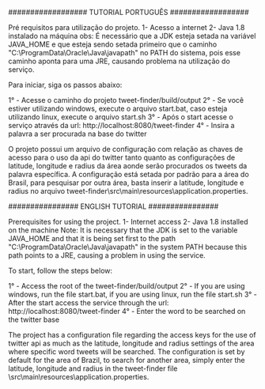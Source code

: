 ##################
TUTORIAL PORTUGUÊS
##################
 
Pré requisitos para utilização do projeto.
	1- Acesso a internet
	2- Java 1.8 instalado na máquina
		obs: É necessário que a JDK esteja setada na variável JAVA_HOME e que esteja sendo setada primeiro que o caminho "C:\ProgramData\Oracle\Java\javapath"
		no PATH do sistema, pois esse caminho aponta para uma JRE, causando problema na utilização do serviço.

Para iniciar, siga os passos abaixo:

1° - Acesse o caminho do projeto tweet-finder/build/output
2° - Se você estiver utilizando windows, execute o arquivo start.bat, caso esteja utilizando linux, execute o arquivo start.sh
3° - Após o start acesse o serviço através da url: http://localhost:8080/tweet-finder
4° - Insira a palavra a ser procurada na base do twitter


O projeto possui um arquivo de configuração com relação as chaves de acesso para o uso da api do twitter tanto quanto
as configurações de latitude, longitude e radius da área aonde serão procurados os tweets da palavra específica.
A configuração está setada por padrão para a área do Brasil, para pesquisar por outra área, basta inserir a latitude, longitude e radius 
no arquivo tweet-finder\src\main\resources\application.properties.


################
ENGLISH TUTORIAL
################


Prerequisites for using the project.
	1- Internet access
	2- Java 1.8 installed on the machine
       Note: It is necessary that the JDK is set to the variable JAVA_HOME and that it is being set first to the path "C:\ProgramData\Oracle\Java\javapath"
       in the system PATH because this path points to a JRE, causing a problem in using the service.

To start, follow the steps below:

1° - Access the root of the tweet-finder/build/output
2° - If you are using windows, run the file start.bat, if you are using linux, run the file start.sh
3° - After the start access the service through the url: http://localhost:8080/tweet-finder
4° - Enter the word to be searched on the twitter base


The project has a configuration file regarding the access keys for the use of twitter api as much as
the latitude, longitude and radius settings of the area where specific word tweets will be searched.
The configuration is set by default for the area of ​​Brazil, to search for another area, simply enter the latitude, longitude and radius
in the tweet-finder file \src\main\resources\application.properties.